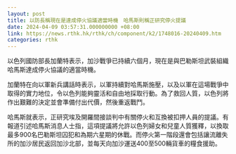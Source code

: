 ```yaml
---
layout: post
title: 以防長稱現在是達成停火協議適當時機　哈馬斯則稱正研究停火提議
date: 2024-04-09 03:57:31.000000000 +08:00
link: https://news.rthk.hk/rthk/ch/component/k2/1748016-20240409.htm
categories: rthk
---
```


以色列國防部長加蘭特表示，加沙戰爭已持續六個月，現在是與巴勒斯坦武裝組織哈馬斯達成停火協議的適當時機。

加蘭特在向以軍新兵講話時表示，以軍持續對哈馬斯施壓，以及以軍在這場戰爭中取得的實力地位，令以色列能夠靈活和自由地採取行動。為了救回人質，以色列將作出艱難的決定並會準備付出代價，然後重返戰鬥。

哈馬斯就表示，正研究埃及開羅間接談判中有關停火和互換被扣押人員的提議。有報道引述哈馬斯消息人士指，這項提議將允許以色列婦女和兒童人質獲釋，以換取最多900名巴勒斯坦囚犯和為期六星期的休戰。而停火第一階段還會包括讓流離失所的加沙居民返回加沙北部，並每天向加沙運送400至500輛貨車的糧食援助。
